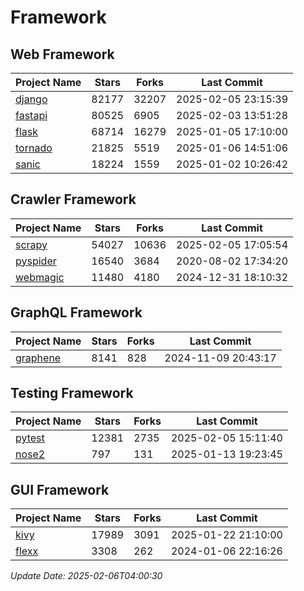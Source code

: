 # Framework

## Web Framework
| Project Name | Stars | Forks | Last Commit |
| ------------ | ----- | ----- | ----------- |
| [django](https://github.com/django/django) | 82177 | 32207 | 2025-02-05 23:15:39 |
| [fastapi](https://github.com/fastapi/fastapi) | 80525 | 6905 | 2025-02-03 13:51:28 |
| [flask](https://github.com/pallets/flask) | 68714 | 16279 | 2025-01-05 17:10:00 |
| [tornado](https://github.com/tornadoweb/tornado) | 21825 | 5519 | 2025-01-06 14:51:06 |
| [sanic](https://github.com/sanic-org/sanic) | 18224 | 1559 | 2025-01-02 10:26:42 |

## Crawler Framework
| Project Name | Stars | Forks | Last Commit |
| ------------ | ----- | ----- | ----------- |
| [scrapy](https://github.com/scrapy/scrapy) | 54027 | 10636 | 2025-02-05 17:05:54 |
| [pyspider](https://github.com/binux/pyspider) | 16540 | 3684 | 2020-08-02 17:34:20 |
| [webmagic](https://github.com/code4craft/webmagic) | 11480 | 4180 | 2024-12-31 18:10:32 |

## GraphQL Framework
| Project Name | Stars | Forks | Last Commit |
| ------------ | ----- | ----- | ----------- |
| [graphene](https://github.com/graphql-python/graphene) | 8141 | 828 | 2024-11-09 20:43:17 |

## Testing Framework
| Project Name | Stars | Forks | Last Commit |
| ------------ | ----- | ----- | ----------- |
| [pytest](https://github.com/pytest-dev/pytest) | 12381 | 2735 | 2025-02-05 15:11:40 |
| [nose2](https://github.com/nose-devs/nose2) | 797 | 131 | 2025-01-13 19:23:45 |

## GUI Framework
| Project Name | Stars | Forks | Last Commit |
| ------------ | ----- | ----- | ----------- |
| [kivy](https://github.com/kivy/kivy) | 17989 | 3091 | 2025-01-22 21:10:00 |
| [flexx](https://github.com/flexxui/flexx) | 3308 | 262 | 2024-01-06 22:16:26 |

*Update Date: 2025-02-06T04:00:30*